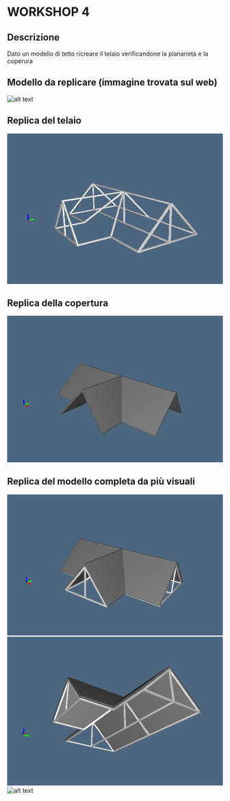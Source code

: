 # WORKSHOP 4

## Descrizione
Dato un modello di tetto ricreare il telaio verificandone la planarietà e la coperura

## Modello da replicare (immagine trovata sul web)
![alt text](https://github.com/molinarap/ggpl/blob/master/2016-11-04/images/image_stairs.jpg "Modello da replicare (immagine trovata sul web)")

## Replica del telaio
![alt text](https://github.com/molinarap/ggpl/blob/master/2016-11-04/images/img1.PNG "Replica del telaio")

## Replica della copertura
![alt text](https://github.com/molinarap/ggpl/blob/master/2016-11-04/images/img2.PNG "Replica della copertura")

## Replica del modello completa da più visuali
![alt text](https://github.com/molinarap/ggpl/blob/master/2016-11-04/images/img3.PNG "Replica del modello completa da più visuali")
![alt text](https://github.com/molinarap/ggpl/blob/master/2016-11-04/images/img4.PNG "Replica del modello completa da più visuali")
![alt text](https://github.com/molinarap/ggpl/blob/master/2016-11-04/images/img5..PNG "Replica del modello completa da più visuali")